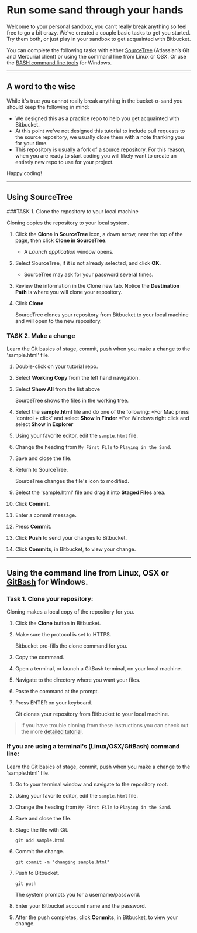 # Run some sand through your hands

Welcome to your personal sandbox, you can’t really break anything so feel free to go a bit crazy. We’ve created a couple basic tasks to get you started. Try them both, or just play in your sandbox to get acquainted with Bitbucket. 

You can complete the following tasks with either [SourceTree](http://sourcetreeapp.com) (Atlassian’s Git and Mercurial client) or using the command line from Linux or OSX. Or use the [BASH command line tools](http://git-scm.com/download/win) for Windows. 

- - -
## A word to the wise
While it's true you cannot really break anything in the bucket-o-sand you should keep the following in mind: 

* We designed this as a practice repo to help you get acquainted with Bitbucket. 
* At this point we've not designed this tutorial to include pull requests to the source repository, we usually close them with a note thanking you for your time. 
* This repository is usually a fork of a [source repository](https://bitbucket.org/tutorials/bucket-o-sand). For this reason, when you are ready to start coding you will likely want to create an entirely new repo to use for your project. 

Happy coding! 

---
## Using SourceTree 


###TASK 1. Clone the repository to your local machine

Cloning copies the repository to your local system.

1. Click the **Clone in SourceTree** icon, a down arrow, near the top of the page, then click **Clone in SourceTree**.
	* A *Launch application* window opens. 
2. Select SourceTree, if it is not already selected, and click **OK**.
	* SourceTree may ask for your password several times.
3. Review the information in the Clone new tab. Notice the **Destination Path** is where you will clone your repository.
4. Click **Clone** 

   SourceTree clones your repository from Bitbucket to your local machine and will open to the new repository.

### TASK 2. Make a change

Learn the Git basics of stage, commit, push when you make a change to the 'sample.html' file.

1.  Double-click on your tutorial repo.
2.  Select **Working Copy** from the left hand navigation.
3.  Select **Show All** from the list above 

    SourceTree shows the files in the working tree.
    
4.  Select the **sample.html** file and do one of the following:
	*For Mac press 'control + click' and select **Show In Finder**
	*For Windows right click and select **Show in Explorer**
6.  Using your favorite editor, edit the `sample.html` file.
7.  Change the heading from `My First File` to `Playing in the Sand`. 
8.  Save and close the file.
9.  Return to SourceTree. 

    SourceTree changes the file's icon to modified.  
    
10.  Select the 'sample.html' file and drag it into  **Staged Files** area.
11.  Click **Commit**.
12.  Enter a commit message.
13.  Press **Commit**.
14.  Click **Push** to send your changes to Bitbucket.
15.  Click **Commits**, in Bitbucket, to view your change.

- - -

## Using the command line from Linux, OSX or [GitBash](http://git-scm.com/download/win) for Windows. 

### Task 1. Clone your repository:

Cloning makes a local copy of the repository for you.

1. Click the **Clone** button in Bitbucket. 
2. Make sure the protocol is set to HTTPS.

    Bitbucket pre-fills the clone command for you.
    
3. Copy the command.
4. Open a terminal, or launch a GitBash terminal, on your local machine.
5. Navigate to the directory where you want your files.
6. Paste the command at the prompt.
7. Press ENTER on your keyboard.

   Git clones your repository from Bitbucket to your local machine.
> If you have trouble cloning from these instructions you can check out the more [detailed tutorial](https://confluence.atlassian.com/x/W4DHHw).


### If you are using a terminal's (Linux/OSX/GitBash) command line:

Learn the Git basics of stage, commit, push when you make a change to the 'sample.html' file.

1.  Go to your terminal window and navigate to the repository root.
2.  Using your favorite editor, edit the `sample.html` file.
3.  Change the heading from `My First File` to `Playing in the Sand`. 
4.  Save and close the file.
5.  Stage the file with Git.
    
    `git add sample.html`
    
6.  Commit the change.
 
    `git commit -m "changing sample.html"`
    
7. Push to Bitbucket.

    `git push`
    
    The system prompts you for a username/password.
    
8. Enter your Bitbucket account name and the password.
9. After the push completes, click **Commits**, in Bitbucket, to view your change.